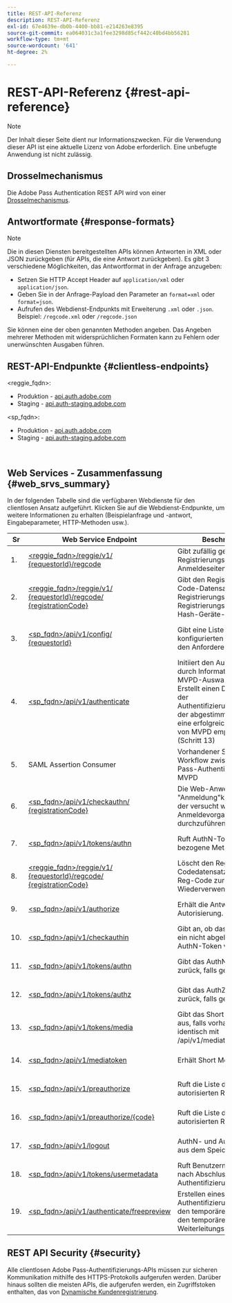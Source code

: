 ```yaml
---
title: REST-API-Referenz
description: REST-API-Referenz
exl-id: 67e4639e-db0b-4400-bb81-e214263e8395
source-git-commit: ea064031c3a1fee3298d85cf442c40bd4bb56281
workflow-type: tm+mt
source-wordcount: '641'
ht-degree: 2%

---
```


# REST-API-Referenz {#rest-api-reference}

>[!NOTE]
>
>Der Inhalt dieser Seite dient nur Informationszwecken. Für die Verwendung dieser API ist eine aktuelle Lizenz von Adobe erforderlich. Eine unbefugte Anwendung ist nicht zulässig.

## Drosselmechanismus

Die Adobe Pass Authentication REST API wird von einer [Drosselmechanismus](/help/authentication/throttling-mechanism.md).

## Antwortformate {#response-formats}


>[!NOTE]
>
> Die in diesen Diensten bereitgestellten APIs können Antworten in XML oder JSON zurückgeben (für APIs, die eine Antwort zurückgeben). Es gibt 3 verschiedene Möglichkeiten, das Antwortformat in der Anfrage anzugeben:
>
>* Setzen Sie HTTP Accept Header auf `application/xml` oder `application/json`.
>* Geben Sie in der Anfrage-Payload den Parameter an `format=xml` oder `format=json`.
>* Aufrufen des Webdienst-Endpunkts mit Erweiterung `.xml` oder `.json`. Beispiel: `/regcode.xml` oder `/regcode.json`
>
>Sie können eine der oben genannten Methoden angeben. Das Angeben mehrerer Methoden mit widersprüchlichen Formaten kann zu Fehlern oder unerwünschten Ausgaben führen.

## REST-API-Endpunkte {#clientless-endpoints}

&lt;reggie_fqdn>:

* Produktion - [api.auth.adobe.com](http://api.auth.adobe.com/)
* Staging - [api.auth-staging.adobe.com](http://api.auth-staging.adobe.com/)

&lt;sp_fqdn>:

* Produktion - [api.auth.adobe.com](http://api.auth.adobe.com/)
* Staging - [api.auth-staging.adobe.com](http://api.auth-staging.adobe.com/)

</br>


## Web Services - Zusammenfassung {#web_srvs_summary}

In der folgenden Tabelle sind die verfügbaren Webdienste für den clientlosen Ansatz aufgeführt. Klicken Sie auf die Webdienst-Endpunkte, um weitere Informationen zu erhalten (Beispielanfrage und -antwort, Eingabeparameter, HTTP-Methoden usw.).


| Sr | Web Service Endpoint | Beschreibung | <!--[Diag.  </br>Ref](http://tve.helpdocsonline.com/api-reference-v2-test#illustration)-->. | gehostet bei | aufgerufen von |
| --- | --- | --- | --- | --- | --- |
| 1. | [&lt;reggie_fqdn>/reggie/v1/  </br>  {requestorId}/regcode](/help/authentication/registration-code-request.md) | Gibt zufällig generierten Registrierungs-Code und Anmeldeseiten-URI zurück | 2 | Adobe  </br>Reg Code-Dienst | Smart Device |
| 2. | [&lt;reggie_fqdn>/reggie/v1/  </br>  {requestorId}/regcode/  </br>  {registrationCode}](/help/authentication/return-registration-record.md) | Gibt den Registrierungs-Code-Datensatz mit Registrierungs-Code-UUID, Registrierungs-Code und Hash-Geräte-ID zurück | 8 | Adobe  </br>Reg Code-Dienst | Adobe Pass-Authentifizierung |
| 3. | [&lt;sp_fqdn>/api/v1/config/  </br>  {requestorId}](/help/authentication/provide-mvpd-list.md) | Gibt eine Liste der konfigurierten MVPDs für den Anforderer zurück | 5 | Adobe  </br>Adobe Pass  </br>Authentifizierung  </br>Dienst | Anmelden  </br>Web  </br>App |
| 4. | [&lt;sp_fqdn>/api/v1/authenticate](/help/authentication/initiate-authentication.md) | Initiiert den AuthN-Prozess durch Information zum MVPD-Auswahlereignis. Erstellt einen Datensatz in der Authentifizierungsdatenbank, der abgestimmt wird, wenn eine erfolgreiche Antwort von MVPD empfangen wird (Schritt 13) | 7 | Adobe  </br>Adobe Pass  </br>Authentifizierung  </br>Dienst | Anmelden  </br>Web  </br>App |
| 5. | SAML Assertion Consumer | Vorhandener SAML-Workflow zwischen Adobe Pass-Authentifizierung und MVPD | 13 | Adobe Pass  </br>Authentifizierung  </br>Dienst | Adobe Pass-Authentifizierung |
| 6. | [&lt;sp_fqdn>/api/v1/checkauthn/  </br>  {registrationCode}](/help/authentication/check-authentication-flow-by-second-screen-web-app.md) | Die Web-Anwendung &quot;Anmeldung&quot;kann prüfen, ob der versucht wurde, den Anmeldevorgang erfolgreich durchzuführen |     | Adobe Pass  </br>Authentifizierung   </br>Dienst | Anmelden   </br>Web   </br>App |
| 7. | [&lt;sp_fqdn>/api/v1/tokens/authn](/help/authentication/retrieve-authentication-token.md) | Ruft AuthN-Token-bezogene Metadaten ab | 15 | Adobe Pass  </br>Authentifizierung  </br>Dienst | Smart Device |
| 8. | [&lt;reggie_fqdn>/reggie/v1/  </br>  {requestorId}/regcode/  </br>  {registrationCode}](/help/authentication/delete-registration-record.md) | Löscht den Reg-Codedatensatz und gibt den Reg-Code zur Wiederverwendung frei | 16 | Adobe  </br>Reg Code-Dienst | Adobe Pass-Authentifizierung |
| 9. | [&lt;sp_fqdn>/api/v1/authorize](/help/authentication/initiate-authorization.md) | Erhält die Antwort auf die Autorisierung. | 17 | Adobe Pass  </br>Authentifizierung  </br>Dienst | Smart Device |
| 10. | [&lt;sp_fqdn>/api/v1/checkauthin](/help/authentication/check-authentication-token.md) | Gibt an, ob das Gerät über ein nicht abgelaufenes AuthN-Token verfügt. |     | Adobe Pass  </br>Authentifizierung  </br>Dienst | Smart Device |
| 11. | [&lt;sp_fqdn>/api/v1/tokens/authn](/help/authentication/retrieve-authentication-token.md) | Gibt das AuthN-Token zurück, falls gefunden. |     | Adobe Pass  </br>Authentifizierung  </br>Dienst | Smart Device |
| 12. | [&lt;sp_fqdn>/api/v1/tokens/authz](/help/authentication/retrieve-authorization-token.md) | Gibt das AuthZ-Token zurück, falls gefunden. |     | Adobe Pass  </br>Authentifizierung  </br>Dienst | Smart Device |
| 13. | [&lt;sp_fqdn>/api/v1/tokens/media](/help/authentication/obtain-short-media-token.md) | Gibt das Short Media Token aus, falls vorhanden - identisch mit /api/v1/mediatoken |     | Adobe Pass  </br>Authentifizierung  </br>Dienst | Smart Device |
| 14. | [&lt;sp_fqdn>/api/v1/mediatoken](/help/authentication/obtain-short-media-token.md) | Erhält Short Media Token |     | Adobe Pass  </br>Authentifizierung  </br>Dienst | Smart Device |
| 15. | [&lt;sp_fqdn>/api/v1/preauthorize](/help/authentication/retrieve-list-of-preauthorized-resources.md) | Ruft die Liste der vorab autorisierten Ressource ab |     | Adobe Pass  </br>Authentifizierung  </br>Dienst | Smart Device |
| 16. | [&lt;sp_fqdn>/api/v1/preauthorize/{code}](/help/authentication/retrieve-list-of-preauthorized-resources-by-second-screen-web-app.md) | Ruft die Liste der vorab autorisierten Ressourcen ab |     | Adobe Pass  </br>Authentifizierung  </br>Dienst | Webanwendung anmelden |
| 17. | [&lt;sp_fqdn>/api/v1/logout](/help/authentication/initiate-logout.md) | AuthN- und AuthZ-Token aus dem Speicher entfernen |     | Adobe Pass  </br>Authentifizierung   </br>Dienst | Smart Device |
| 18. | [&lt;sp_fqdn>/api/v1/tokens/usermetadata](/help/authentication/user-metadata.md) | Ruft Benutzermetadaten nach Abschluss des Authentifizierungsflusses ab | Nicht zutreffend | Nicht zutreffend | Smart Device |
| 19. | [&lt;sp_fqdn>/api/v1/authenticate/freepreview](/help/authentication/free-preview-for-temp-pass-and-promotional-temp-pass.md) | Erstellen eines Authentifizierungstokens für den temporären Pass oder den temporären Weiterleitungs-Pass | Nicht zutreffend | Adobe Pass  </br>Authentifizierung  </br>Dienst | Smart Device |


## REST API Security {#security}

Alle clientlosen Adobe Pass-Authentifizierungs-APIs müssen zur sicheren Kommunikation mithilfe des HTTPS-Protokolls aufgerufen werden. Darüber hinaus sollten die meisten APIs, die aufgerufen werden, ein Zugriffstoken enthalten, das von [Dynamische Kundenregistrierung](/help/authentication/dynamic-client-registration.md).
